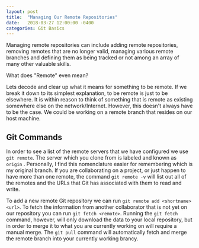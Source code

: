 ```yaml
---
layout: post
title:  "Managing Our Remote Repositories"
date:   2018-03-27 12:00:00 -0400
categories: Git Basics
---
```


Managing remote repositories can include adding remote repositories, removing remotes that are no longer valid, managing various remote branches and defining them as being tracked or not among an array of many other valuable skills.

What does "Remote" even mean?

Lets decode and clear up what it means for something to be remote. If we break it down to its simplest explanation,
to be remote is just to be elsewhere. It is within reason to think of something that is remote as existing somewhere else on the network/Internet.  However, this doesn't always have to be the case. We could be working on a remote branch that resides on our host machine.

<h2>Git Commands</h2>

In order to see a list of the remote servers that we have configured we use  `git remote`. The server which you clone from is labeled and known as `origin` . Personally, I find this nomenclature easier for remembering which is my original branch. If you are collaborating on a project, or just happen to have more than one remote, the command `git remote -v` will list out all of the remotes and the URLs that Git has associated with them to read and write.

To add a new remote Git repository we can run `git remote add <shortname> <url>`. To fetch the information from another collaborator that is not yet on our repository you can run `git fetch <remote>`.  Running the `git fetch` command, however, will only download the data to your local repository, but in order to merge it to what you are currently working on will require a manual merge. The `git pull` command will automatically fetch and merge the remote branch into your currently working brancy. 

